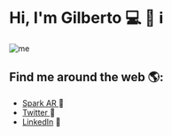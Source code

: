 # Hi, I'm Gilberto 💻 🐍 ℹ️
![me](https://user-images.githubusercontent.com/83747323/117260677-efc24f80-ae14-11eb-864d-f39badca3835.gif)

## Find me around the web 🌎:
- <a href="https://www.facebook.com/sparkarhub/portfolios/fb/gilberto.navamarcos/"> Spark AR </a> 📁
- <a href="https://twitter.com/Gilberto_NM"> Twitter </a> 🔗
- <a href="https://www.linkedin.com/in/gilberto-nava-marcos/"> LinkedIn</a> 💼
